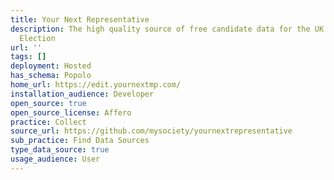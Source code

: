 ```yaml
---
title: Your Next Representative
description: The high quality source of free candidate data for the UK 2015 General
  Election
url: ''
tags: []
deployment: Hosted
has_schema: Popolo
home_url: https://edit.yournextmp.com/
installation_audience: Developer
open_source: true
open_source_license: Affero
practice: Collect
source_url: https://github.com/mysociety/yournextrepresentative
sub_practice: Find Data Sources
type_data_source: true
usage_audience: User
---
```

